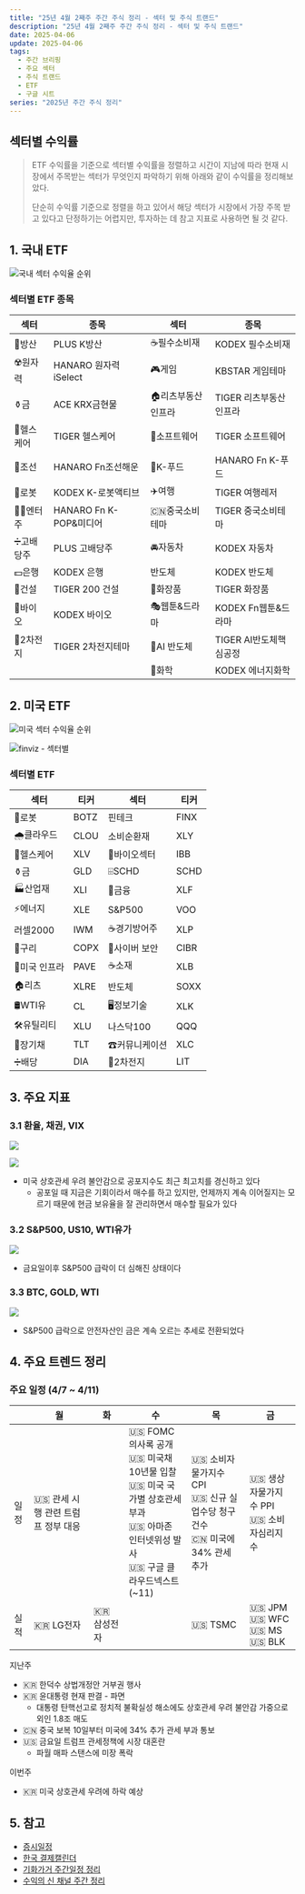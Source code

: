 ```yaml
---
title: "25년 4월 2째주 주간 주식 정리 - 섹터 및 주식 트랜드"
description: "25년 4월 2째주 주간 주식 정리 - 섹터 및 주식 트랜드"
date: 2025-04-06
update: 2025-04-06
tags:
  - 주간 브리핑
  - 주요 섹터
  - 주식 트랜드
  - ETF
  - 구글 시트
series: "2025년 주간 주식 정리"
---
```


## 섹터별 수익률

> ETF 수익률을 기준으로 섹터별 수익률을 정렬하고 시간이 지남에 따라 현재 시장에서 주목받는 섹터가 무엇인지 파악하기 위해 아래와 같이 수익률을 정리해보았다.
>
> 단순히 수익률 기준으로 정렬을 하고 있어서 해당 섹터가 시장에서 가장 주목 받고 있다고 단정하기는 어렵지만, 투자하는 데 참고 지표로 사용하면 될 것 같다.

## 1. 국내 ETF

![국내 섹터 수익율 순위](image-20250407101257881.png)

### 섹터별 ETF 종목

| **섹터** | **종목**               | **섹터**      | **종목**              |
| ---------- | ---------------------- | ----------------- | ---------------------- |
| 🔫방산      | PLUS K방산             | ☕️필수소비재       | KODEX 필수소비재       |
| ☢️원자력    | HANARO 원자력iSelect   | 🎮게임             | KBSTAR 게임테마        |
| ⚱️금        | ACE KRX금현물          | 🏠리츠부동산인프라 | TIGER 리츠부동산인프라 |
| 🏥헬스케어  | TIGER 헬스케어         | 💾소프트웨어       | TIGER 소프트웨어       |
| 🚢조선      | HANARO Fn조선해운      | 🍕K-푸드           | HANARO Fn K-푸드       |
| 🤖로봇      | KODEX K-로봇액티브     | ✈️여행             | TIGER 여행레저         |
| 👩‍🎤엔터주   | HANARO Fn K-POP&미디어 | 🇨🇳중국소비테마    | TIGER 중국소비테마     |
| ➗고배당주  | PLUS 고배당주          | 🚘자동차           | KODEX 자동차           |
| 💵은행      | KODEX 은행             | 반도체            | KODEX 반도체           |
| 🚧건설      | TIGER 200 건설         | 💄화장품           | TIGER 화장품           |
| 🧬바이오    | KODEX 바이오           | 🎭웹툰&드라마      | KODEX Fn웹툰&드라마    |
| 🪫2차전지   | TIGER 2차전지테마      | 🤖AI 반도체        | TIGER AI반도체핵심공정 |
|            |                        | 🧪화학             | KODEX 에너지화학       |

## 2. 미국 ETF

![미국 섹터 수익율 순위](image-20250407101310650.png)

![finviz - 섹터별](image-20250407101320562.png)

### 섹터별 ETF

| 섹터         | **티커** | **섹터**      | **티커** |
| ------------ | -------- | ------------- | -------- |
| 🤖로봇        | BOTZ     | 핀테크        | FINX     |
| 🌧️클라우드    | CLOU     | 소비순환재    | XLY      |
| 🏥헬스케어    | XLV      | 🧬바이오섹터   | IBB      |
| ⚱️금          | GLD      | ⌹SCHD         | SCHD     |
| 🏭산업재      | XLI      | 🏦금융         | XLF      |
| ⚡️에너지      | XLE      | S&P500        | VOO      |
| 러셀2000     | IWM      | ☕️경기방어주   | XLP      |
| 🔌구리        | COPX     | 🔐사이버 보안  | CIBR     |
| 🌉미국 인프라 | PAVE     | ☕️소재         | XLB      |
| 🏠리츠        | XLRE     | 반도체        | SOXX     |
| 🛢️WTI유       | CL       | 🖥️정보기술     | XLK      |
| 🛠️유틸리티    | XLU      | 나스닥100     | QQQ      |
| 📄장기채      | TLT      | ☎커뮤니케이션 | XLC      |
| ➗배당        | DIA      | 🪫2차전지      | LIT      |



## 3. 주요 지표

### 3.1 환율, 채권, VIX

![](image-20250407101337635.png)

![](image-20250407101347400.png)

- 미국 상호관세 우려 불안감으로 공포지수도 최근 최고치를 경신하고 있다
  - 공포일 때 지금은 기회이라서 매수를 하고 있지만, 언제까지 계속 이어질지는 모르기 때문에 현금 보유율을 잘 관리하면서 매수할 필요가 있다

### 3.2 S&P500, US10, WTI유가

![](image-20250407101403655.png)

- 금요일이후 S&P500 급락이 더 심해진 상태이다

### 3.3 BTC, GOLD, WTI

![](image-20250407101422606.png)

- S&P500 급락으로 안전자산인 금은 계속 오르는 추세로 전환되었다

## 4. 주요 트렌드 정리

### 주요 일정 (4/7 ~ 4/11)

|      | 월                                 | 화          | 수                                                           | 목                                                           | 금                                          |
| ---- | ---------------------------------- | ----------- | ------------------------------------------------------------ | ------------------------------------------------------------ | ------------------------------------------- |
| 일정 | 🇺🇸 관세 시행 관련 트럼프 정부 대응 |             | 🇺🇸 FOMC 의사록 공개<br/>🇺🇸 미국채 10년물 입찰<br/>🇺🇸 미국 국가별 상호관세 부과<br/>🇺🇸 아마존 인터넷위성 발사<br/>🇺🇸 구글 클라우드넥스트(~11) | 🇺🇸 소비자물가지수 CPI<br/>🇺🇸 신규 실업수당 청구건수<br/>🇨🇳 미국에 34% 관세 추가 | 🇺🇸 생상자물가지수 PPI<br/>🇺🇸 소비자심리지수 |
| 실적 | 🇰🇷 LG전자                          | 🇰🇷 삼성전자 |                                                              | 🇺🇸 TSMC                                                      | 🇺🇸 JPM<br/>🇺🇸 WFC<br/>🇺🇸 MS<br/>🇺🇸 BLK      |



지난주

- 🇰🇷 한덕수 상법개정안 거부권 행사
- 🇰🇷 윤대통령 현재 판결 - 파면
  - 대통령 탄핵선고로 정치적 불확실성 해소에도 상호관세 우려 불안감 가중으로 외인 1.8조 매도
- 🇨🇳 중국 보복 10일부터 미국에 34% 추가 관세 부과 통보
- 🇺🇸 금요일 트럼프 관세정책에 시장 대혼란
  - 파월 매파 스탠스에 미장 폭락

이번주

- 🇰🇷 미국 상호관세 우려에 하락 예상

## 5. 참고

- [증시일정](https://securities.miraeasset.com/hkr/hkr1003/n13.do)
- [한국 결제캘린더](https://kr.investing.com/economic-calendar/)
- [기화가거 주간일정 정리](https://contents.premium.naver.com/vrally/vrally55/contents/250406231637979tc)
- [수익의 신 채널 주간 정리](https://contents.premium.naver.com/season/god/contents/250405164338801fh)
